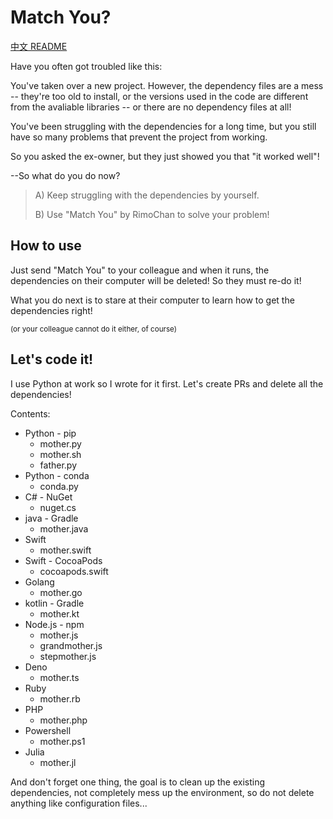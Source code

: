 # Match You?

[中文 README](README.md)

Have you often got troubled like this:

You've taken over a new project. However, the dependency files are a mess -- they're too old to install, or the versions used in the code are different from the avaliable libraries -- or there are no dependency files at all!

You've been struggling with the dependencies for a long time, but you still have so many problems that prevent the project from working.

So you asked the ex-owner, but they just showed you that "it worked well"!

--So what do you do now?


> A) Keep struggling with the dependencies by yourself.
> 
> B) Use "Match You" by RimoChan to solve your problem!


## How to use

Just send "Match You" to your colleague and when it runs, the dependencies on their computer will be deleted! So they must re-do it!

What you do next is to stare at their computer to learn how to get the dependencies right!

<sub>(or your colleague cannot do it either, of course)</sub>


## Let's code it!

I use Python at work so I wrote for it first. Let's create PRs and delete all the dependencies!

Contents:

- Python - pip
    - mother.py
    - mother.sh
    - father.py
- Python - conda
    - conda.py
- C# - NuGet
    - nuget.cs
- java - Gradle
    - mother.java
- Swift
    - mother.swift
- Swift - CocoaPods
    - cocoapods.swift
- Golang
    - mother.go
- kotlin - Gradle
    - mother.kt
- Node.js - npm
    - mother.js
    - grandmother.js
    - stepmother.js
- Deno
    - mother.ts
- Ruby
    - mother.rb
- PHP
    - mother.php
- Powershell
    - mother.ps1
- Julia
    - mother.jl

And don't forget one thing, the goal is to clean up the existing dependencies, not completely mess up the environment, so do not delete anything like configuration files...
